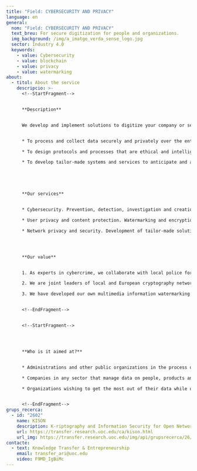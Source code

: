 ```yaml
---
title: "Field: CYBERSECURITY AND PRIVACY"
language: en
general:
  nom: "Field: CYBERSECURITY AND PRIVACY"
  text_breu: For secure digitization for people and organizations.
  img_background: /img/a_imatge_verda_sense_logo.jpg
  sector: Industry 4.0
  keywords:
    - value: Cybersecurity
    - value: blockchain
    - value: privacy
    - value: watermarking
about:
  - titol: About the service
    descripcio: >-
      <!--StartFragment-->


      **Description**


      We develop and implement solutions to digitize your company or service with the security and privacy of your and your customers' data as our main priority. In order to do this, we create advanced encryption and blockchain technology solutions. Our aim is:


      * To process and collect data securely and privately over the entire production and service chain.

      * To design protocols and processes that are ethical and intelligent and observe the privacy of data in order to optimize time and resources in your organization's digital management.

      * To develop tailor-made systems and services to anticipate and address threats in electronic communications and public digital information systems.


       


      **Our services**


      * Cybersecurity. Prevention, detection, investigation and creation of tools in response to incidents or threats on electronic communication networks and public information systems.

      * User privacy and content protection. Watermarking and encryption systems for the secure storage and transmission of multimedia information and data.

      * Network privacy and security. Development of tailor-made solutions based on network type (e.g. peer-to-peer, ad hoc, sensors and RFID, online social or vehicular networks, IoT, etc.).




      **Our value**


      1. As experts in cybercrime, we collaborate with local police forces (EUROPOL) in this field.

      2. We are joint leaders of local and European cryptography networks.

      3. We have developed our own multimedia information watermarking system against piracy that is robust and imperceptible and does not affect data transfers.


      <!--EndFragment-->


      <!--StartFragment-->




      **Who is it aimed at?**


      * Administrations and other public organizations in the process of digitizing their services. 

      * Companies in any sector that manage data on people, products and industrial processes requiring protection, such as private customer data or intellectual property and rights management.

      * Organizations wishing to get the most out of their data while observing the most stringent security and privacy standards. 


      <!--EndFragment-->
grups_recerca:
  - id: "2602"
    name: KISON
    description: K-riptography and Information Security for Open Networks
    url: https://transfer.research.uoc.edu/ca/kison.html
    url_img: https://transfer.research.uoc.edu/img/api/grupsrecerca/26/image/1594286715997
contacte:
  - text: Knowledge Transfer & Entrepreneurship
    email: transfer_ari@uoc.edu
    video: F9MD_IgBiMc
---
```

